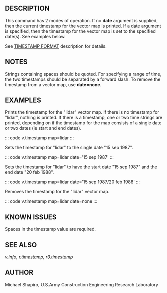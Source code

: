 ## DESCRIPTION

This command has 2 modes of operation. If no **date** argument is
supplied, then the current timestamp for the vector map is printed. If a
date argument is specified, then the timestamp for the vector map is set
to the specified date(s). See examples below.

See [TIMESTAMP FORMAT](r.timestamp.html#timestamp-format) description
for details.

## NOTES

Strings containing spaces should be quoted. For specifying a range of
time, the two timestamps should be separated by a forward slash. To
remove the timestamp from a vector map, use **date=none**.

## EXAMPLES

Prints the timestamp for the \"lidar\" vector map. If there is no
timestamp for \"lidar\", nothing is printed. If there is a timestamp,
one or two time strings are printed, depending on if the timestamp for
the map consists of a single date or two dates (ie start and end dates).

::: code
    v.timestamp map=lidar
:::

Sets the timestamp for \"lidar\" to the single date \"15 sep 1987\".

::: code
    v.timestamp map=lidar date='15 sep 1987'
:::

Sets the timestamp for \"lidar\" to have the start date \"15 sep 1987\"
and the end date \"20 feb 1988\".

::: code
    v.timestamp map=lidar date='15 sep 1987/20 feb 1988'
:::

Removes the timestamp for the \"lidar\" vector map.

::: code
    v.timestamp map=lidar date=none
:::

## KNOWN ISSUES

Spaces in the timestamp value are required.

## SEE ALSO

*[v.info](v.info.html), [r.timestamp](r.timestamp.html),
[r3.timestamp](r3.timestamp.html)*

## AUTHOR

Michael Shapiro, U.S.Army Construction Engineering Research Laboratory
